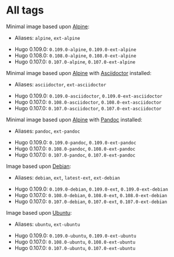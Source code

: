 # All tags

Minimal image based upon [Alpine](https://github.com/devcontainers/images/tree/main/src/base-alpine):
* Aliases: `alpine`, `ext-alpine`
<!-- * Hugo NEXT: `NEXT-alpine`, `NEXT-ext-alpine` -->
* Hugo 0.109.0: `0.109.0-alpine`, `0.109.0-ext-alpine`
* Hugo 0.108.0: `0.108.0-alpine`, `0.108.0-ext-alpine`
* Hugo 0.107.0: `0.107.0-alpine`, `0.107.0-ext-alpine`

Minimal image based upon [Alpine](https://github.com/devcontainers/images/tree/main/src/base-alpine) with [Asciidoctor](http://asciidoctor.org/) installed:
* Aliases: `asciidoctor`, `ext-asciidoctor`
<!-- * Hugo NEXT: `NEXT-asciidoctor`, `NEXT-ext-asciidoctor` -->
* Hugo 0.109.0: `0.109.0-asciidoctor`, `0.109.0-ext-asciidoctor`
* Hugo 0.107.0: `0.108.0-asciidoctor`, `0.108.0-ext-asciidoctor`
* Hugo 0.107.0: `0.107.0-asciidoctor`, `0.107.0-ext-asciidoctor`

Minimal image based upon [Alpine](https://github.com/devcontainers/images/tree/main/src/base-alpine) with [Pandoc](https://pandoc.org/) installed:
* Aliases: `pandoc`, `ext-pandoc`
<!-- * Hugo NEXT: `NEXT-pandoc`, `NEXT-ext-pandoc` -->
* Hugo 0.109.0: `0.109.0-pandoc`, `0.109.0-ext-pandoc`
* Hugo 0.107.0: `0.108.0-pandoc`, `0.108.0-ext-pandoc`
* Hugo 0.107.0: `0.107.0-pandoc`, `0.107.0-ext-pandoc`

Image based upon [Debian](https://github.com/devcontainers/images/tree/main/src/base-debian):
* Aliases: `debian`, `ext`, `latest-ext`, `ext-debian`
<!-- * Hugo NEXT: `NEXT-debian`, `NEXT-ext`, `NEXT-ext-debian` -->
* Hugo 0.109.0: `0.109.0-debian`, `0.109.0-ext`, `0.109.0-ext-debian`
* Hugo 0.107.0: `0.108.0-debian`, `0.108.0-ext`, `0.108.0-ext-debian`
* Hugo 0.107.0: `0.107.0-debian`, `0.107.0-ext`, `0.107.0-ext-debian`

Image based upon [Ubuntu](https://github.com/devcontainers/images/tree/main/src/base-ubuntu):
* Aliases: `ubuntu`, `ext-ubuntu`
<!-- * Hugo NEXT: `NEXT-ubuntu`, `NEXT-ext-ubuntu` -->
* Hugo 0.109.0: `0.109.0-ubuntu`, `0.109.0-ext-ubuntu`
* Hugo 0.107.0: `0.108.0-ubuntu`, `0.108.0-ext-ubuntu`
* Hugo 0.107.0: `0.107.0-ubuntu`, `0.107.0-ext-ubuntu`